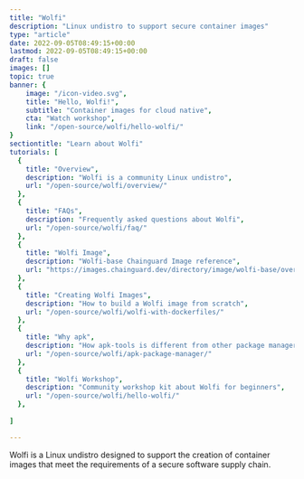 ```yaml
---
title: "Wolfi"
description: "Linux undistro to support secure container images"
type: "article"
date: 2022-09-05T08:49:15+00:00
lastmod: 2022-09-05T08:49:15+00:00
draft: false
images: []
topic: true
banner: {
    image: "/icon-video.svg",
    title: "Hello, Wolfi!",
    subtitle: "Container images for cloud native",
    cta: "Watch workshop",
    link: "/open-source/wolfi/hello-wolfi/"
}
sectiontitle: "Learn about Wolfi"
tutorials: [
  {
    title: "Overview",
    description: "Wolfi is a community Linux undistro",
    url: "/open-source/wolfi/overview/"
  },
  {
    title: "FAQs",
    description: "Frequently asked questions about Wolfi",
    url: "/open-source/wolfi/faq/"
  },
  {
    title: "Wolfi Image",
    description: "Wolfi-base Chainguard Image reference",
    url: "https://images.chainguard.dev/directory/image/wolfi-base/overview"
  },
  {
    title: "Creating Wolfi Images",
    description: "How to build a Wolfi image from scratch",
    url: "/open-source/wolfi/wolfi-with-dockerfiles/"
  },
  {
    title: "Why apk",
    description: "How apk-tools is different from other package managers",
    url: "/open-source/wolfi/apk-package-manager/"
  },
  {
    title: "Wolfi Workshop",
    description: "Community workshop kit about Wolfi for beginners",
    url: "/open-source/wolfi/hello-wolfi/"
  },
  
]

---
```


Wolfi is a Linux undistro designed to support the creation of container images that meet the requirements of a secure software supply chain.
